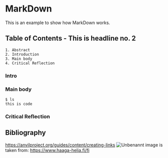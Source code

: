 # MarkDown

This is an example to show how MarkDown works. 

## Table of Contents - This is headline no. 2
    1. Abstract
    2. Introduction
    3. Main body
    4. Critical Reflection
### Intro
### Main body
    $ ls
    this is code
### Critical Reflection    

## Bibliography
https://anvilproject.org/guides/content/creating-links
![Unbenannt](https://github.com/danielginfinland/InformationSecurityCourse/assets/156656492/87aba587-104b-40e9-8b65-e778735495a6)
image is taken from: https://www.haaga-helia.fi/fi
